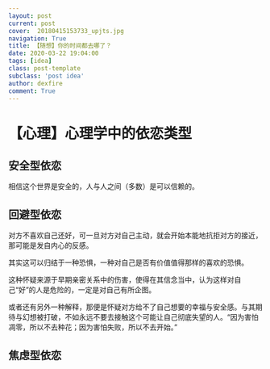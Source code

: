 ```yaml
---
layout: post
current: post
cover:  20180415153733_upjts.jpg
navigation: True
title: 【随想】你的时间都去哪了？
date: 2020-03-22 19:04:00
tags: [idea]
class: post-template
subclass: 'post idea'
author: dexfire
comment: True
---
```


# 【心理】心理学中的依恋类型

## 安全型依恋

相信这个世界是安全的，人与人之间（多数）是可以信赖的。

## 回避型依恋

对方不喜欢自己还好，可一旦对方对自己主动，就会开始本能地抗拒对方的接近，那可能是发自内心的反感。

其实这可以归结于一种恐惧，一种对自己是否有价值值得那样的喜欢的恐惧。

这种怀疑来源于早期亲密关系中的伤害，使得在其信念当中，认为这样对自己“好”的人是危险的，一定是对自己有所企图。

或者还有另外一种解释，那便是怀疑对方给不了自己想要的幸福与安全感。与其期待与幻想被打破，不如永远不要去接触这个可能让自己彻底失望的人。“因为害怕凋零，所以不去种花；因为害怕失败，所以不去开始。”





## 焦虑型依恋